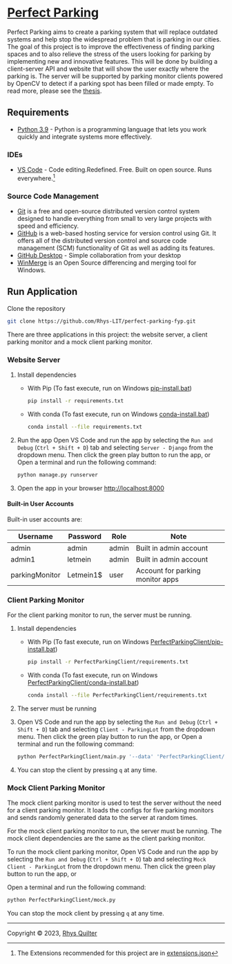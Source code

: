 
# [Perfect Parking](https://github.com/Rhys-LIT/perfect-parking-fyp/)

Perfect Parking aims to create a parking system that will replace outdated systems and help stop the widespread problem that is parking in our cities. The goal of this project is to improve the effectiveness of finding parking spaces and to also relieve the stress of the users looking for parking by implementing new and innovative features. This will be done by building a client-server API and website that will show the user exactly where the parking is. The server will be supported by parking monitor clients powered by OpenCV to detect if a parking spot has been filled or made empty. To read more, please see the [thesis](./docs/thesis.pdf).

## Requirements

- [Python 3.9](https://www.python.org/downloads/) - Python is a programming language that lets you work quickly and integrate systems more effectively.

### IDEs

- [VS Code](https://code.visualstudio.com/) - Code editing.Redefined. Free. Built on open source. Runs everywhere.[^vs-code]

[^vs-code]: The Extensions recommended for this project are in [extensions.json](./.vscode/extensions.json)

### Source Code Management

- [Git](https://git-scm.com/) is a free and open-source distributed version control system designed to handle everything from small to very large projects with speed and efficiency.
- [GitHub](https://www.github.com) is a web-based hosting service for version control using Git. It offers all of the distributed version control and source code management (SCM) functionality of Git as well as adding its features.
- [GitHub Desktop](https://desktop.github.com/) - Simple collaboration from your desktop
- [WinMerge](https://winmerge.org/) is an Open Source differencing and merging tool for Windows.

## Run Application

Clone the repository

```bash
git clone https://github.com/Rhys-LIT/perfect-parking-fyp.git
```

There are three applications in this project: the website server, a client parking monitor and a mock client parking monitor.

### Website Server

1. Install dependencies
    - With Pip (To fast execute, run on Windows [pip-install.bat](./pip-install.bat))

        ```bash
        pip install -r requirements.txt
        ```

    - With conda (To fast execute, run on Windows [conda-install.bat](./conda-install.bat))

        ```bash
        conda install --file requirements.txt
        ```

2. Run the app
    Open VS Code and run the app by selecting the `Run and Debug` (`Ctrl + Shift + D`) tab and selecting `Server - Django` from the dropdown menu. Then click the green play button to run the app, or
    Open a terminal and run the following command:

    ```bash
    python manage.py runserver
    ```

3. Open the app in your browser
    <http://localhost:8000>

#### Built-in User Accounts

Built-in user accounts are:

| Username       | Password  | Role  | Note                             |
|----------------|-----------|-------|----------------------------------|
| admin          | admin     | admin | Built in admin account           |
| admin1         | letmein   | admin | Built in admin account           |
| parkingMonitor | Letmein1$ | user  | Account for parking monitor apps |

### Client Parking Monitor

For the client parking monitor to run, the server must be running.

1. Install dependencies
    - With Pip (To fast execute, run on Windows [PerfectParkingClient/pip-install.bat](./PerfectParkingClient/pip-install.bat))

        ```bash
        pip install -r PerfectParkingClient/requirements.txt
        ```

    - With conda (To fast execute, run on Windows [PerfectParkingClient/conda-install.bat](./PerfectParkingClient/conda-install.bat))

        ```bash
        conda install --file PerfectParkingClient/requirements.txt
        ```

2. The server must be running
3. Open VS Code and run the app by selecting the `Run and Debug` (`Ctrl + Shift + D`) tab and selecting `Client - ParkingLot` from the dropdown menu. Then click the green play button to run the app, or
    Open a terminal and run the following command:

    ```bash
    python PerfectParkingClient/main.py '--data' 'PerfectParkingClient/data/coordinates_1.yml' '--video' 'PerfectParkingClient/videos/parking_lot_1.mp4' '--start-frame' '400'
    ```

4. You can stop the client by pressing `q` at any time.

### Mock Client Parking Monitor

The mock client parking monitor is used to test the server without the need for a client parking monitor.  It loads the configs for five parking monitors and sends randomly generated data to the server at random times.

For the mock client parking monitor to run, the server must be running. The mock client dependencies are the same as the client parking monitor.

To run the mock client parking monitor, Open VS Code and run the app by selecting the `Run and Debug` (`Ctrl + Shift + D`) tab and selecting `Mock Client - ParkingLot` from the dropdown menu. Then click the green play button to run the app, or

Open a terminal and run the following command:

```bash
python PerfectParkingClient/mock.py
```

You can stop the mock client by pressing `q` at any time.

---
Copyright &copy; 2023, [Rhys Quilter](https://github.com/rhys-lit)
